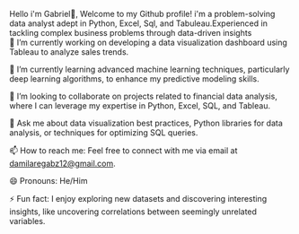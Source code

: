 Hello i'm Gabriel👋,
 Welcome to my Github profile! i'm a problem-solving data analyst adept in Python, Excel, Sql, and Tabuleau.Experienced in tackling complex business problems through data-driven insights  
🔭 I’m currently working on developing a data visualization dashboard using Tableau to analyze sales trends.

🌱 I’m currently learning advanced machine learning techniques, particularly deep learning algorithms, to enhance my predictive modeling skills.

👯 I’m looking to collaborate on projects related to financial data analysis, where I can leverage my expertise in Python, Excel, SQL, and Tableau.

💬 Ask me about data visualization best practices, Python libraries for data analysis, or techniques for optimizing SQL queries.

📫 How to reach me: Feel free to connect with me via email at [damilaregabz12@gmail.com](mailto:damilaregabz12@gmail.com).

😄 Pronouns: He/Him

⚡ Fun fact: I enjoy exploring new datasets and discovering interesting insights, like uncovering correlations between seemingly unrelated variables.
